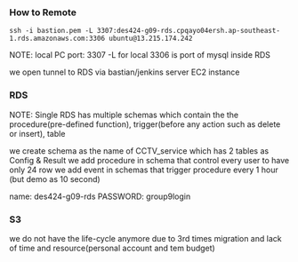 ### How to Remote
```
ssh -i bastion.pem -L 3307:des424-g09-rds.cpqayo04ersh.ap-southeast-1.rds.amazonaws.com:3306 ubuntu@13.215.174.242
```
NOTE:
local PC port: 3307
-L for local
3306 is port of mysql inside RDS

we open tunnel to RDS via bastian/jenkins server EC2 instance



### RDS
NOTE: Single RDS has multiple schemas which contain the the procedure(pre-defined function), trigger(before any action such as delete or insert), table

we create schema as the name of CCTV_service which has 2 tables as Config & Result
we add procedure in schema that control every user to have only 24 row
we add event in schemas that trigger procedure every 1 hour (but demo as 10 second)

name: des424-g09-rds
PASSWORD: group9login


### S3
we do not have the life-cycle anymore due to 3rd times migration and lack of time and resource(personal account and tem budget)

